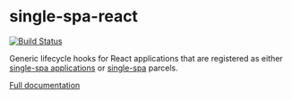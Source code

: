 # single-spa-react
[![Build Status](https://travis-ci.com/single-spa/single-spa-react.svg?branch=master)](https://travis-ci.com/single-spa/single-spa-react)

Generic lifecycle hooks for React applications that are registered as either [single-spa applications](https://github.com/single-spa/single-spa/blob/master/docs/applications.md#registered-applications) or [single-spa](https://github.com/single-spa/single-spa) parcels.

[Full documentation](https://single-spa.js.org/docs/ecosystem-react.html)
